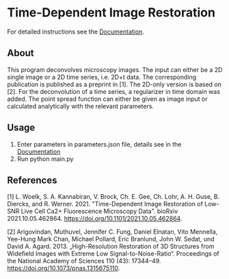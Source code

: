 
# Time-Dependent Image Restoration

For detailed instructions see the [Documentation](https://ipmi-icns-uke.github.io/TDEntropyDeconvolution/). 

## About

This program deconvolves microscopy images. The input can either be a 2D single image or a 2D time series, i.e. 2D+t data. 
The corresponding publication is published as a preprint in [1].
The 2D-only version is based on [2]. For the deconvolution of a time series, a regularizer in time domain was added.
The point spread function can either be given as image input or calculated analytically with the relevant parameters.

## Usage

1. Enter parameters in parameters.json file, details see in the 
   [Documentation](https://ipmi-icns-uke.github.io/TDEntropyDeconvolution/)
2. Run python main.py


## References
[1] L. Woelk, S. A. Kannabiran, V. Brock, Ch. E. Gee, Ch. Lohr, A. H. Guse, B. Diercks, and R. Werner. 2021. "Time-Dependent Image Restoration of Low-SNR Live Cell Ca2+ Fluorescence Microscopy Data". bioRxiv 2021.10.05.462864. https://doi.org/10.1101/2021.10.05.462864.

[2] Arigovindan, Muthuvel, Jennifer C. Fung, Daniel Elnatan, Vito Mennella, Yee-Hung Mark Chan, Michael Pollard, Eric Branlund, John W. Sedat, und David A. Agard. 2013. „High-Resolution Restoration of 3D Structures from Widefield Images with Extreme Low Signal-to-Noise-Ratio“. Proceedings of the National Academy of Sciences 110 (43): 17344–49. https://doi.org/10.1073/pnas.1315675110.
